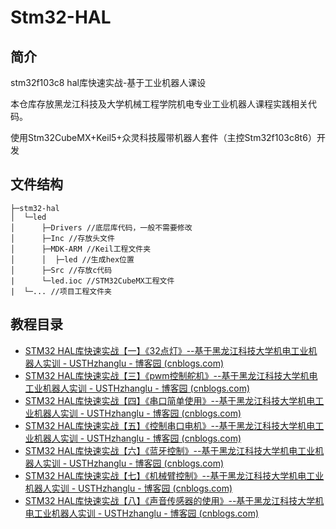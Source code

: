 # Stm32-HAL
## 简介

 stm32f103c8 hal库快速实战-基于工业机器人课设

本仓库存放黑龙江科技及大学机械工程学院机电专业工业机器人课程实践相关代码。

使用Stm32CubeMX+Keil5+众灵科技履带机器人套件（主控Stm32f103c8t6）开发

## 文件结构

```
├─stm32-hal
│  └─led
│      ├─Drivers //底层库代码，一般不需要修改
│      ├─Inc //存放头文件
│      ├─MDK-ARM //Keil工程文件夹
│      │  ├─led //生成hex位置
│      ├─Src //存放c代码
|	   └─led.ioc //STM32CubeMX工程文件     
|  └─... //项目工程文件夹
```

## 教程目录

- [STM32 HAL库快速实战【一】《32点灯》--基于黑龙江科技大学机电工业机器人实训 - USTHzhanglu - 博客园 (cnblogs.com)](https://www.cnblogs.com/USTHzhanglu/p/15640624.html)
- [STM32 HAL库快速实战【三】《pwm控制舵机》--基于黑龙江科技大学机电工业机器人实训 - USTHzhanglu - 博客园 (cnblogs.com)](https://www.cnblogs.com/USTHzhanglu/p/15643282.html)
- [STM32 HAL库快速实战【四】《串口简单使用》--基于黑龙江科技大学机电工业机器人实训 - USTHzhanglu - 博客园 (cnblogs.com)](https://www.cnblogs.com/USTHzhanglu/p/15645877.html)
- [STM32 HAL库快速实战【五】《控制串口电机》--基于黑龙江科技大学机电工业机器人实训 - USTHzhanglu - 博客园 (cnblogs.com)](https://www.cnblogs.com/USTHzhanglu/p/15649097.html)
- [STM32 HAL库快速实战【六】《蓝牙控制》--基于黑龙江科技大学机电工业机器人实训 - USTHzhanglu - 博客园 (cnblogs.com)](https://www.cnblogs.com/USTHzhanglu/p/15650873.html)
- [STM32 HAL库快速实战【七】《机械臂控制》--基于黑龙江科技大学机电工业机器人实训 - USTHzhanglu - 博客园 (cnblogs.com)](https://www.cnblogs.com/USTHzhanglu/p/15662604.html)
- [STM32 HAL库快速实战【八】《声音传感器的使用》--基于黑龙江科技大学机电工业机器人实训 - USTHzhanglu - 博客园 (cnblogs.com)](https://www.cnblogs.com/USTHzhanglu/p/15667610.html)
